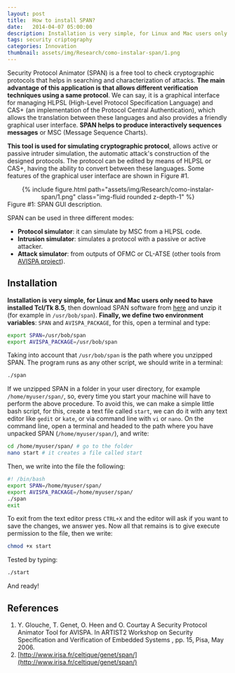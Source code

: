 ```yaml
---
layout: post
title:  How to install SPAN?
date:   2014-04-07 05:00:00
description: Installation is very simple, for Linux and Mac users only need to have installed Tcl/Tk 8.5, then download SPAN software from here and unzip it. Finally, we define two environment variables SPAN and AVISPA_PACKAGE.
tags: security criptography
categories: Innovation
thumbnail: assets/img/Research/como-instalar-span/1.png
---
```

Security Protocol Animator (SPAN) is a free tool to check cryptographic protocols that helps in searching and characterization of attacks. **The main advantage of this application is that allows different verification techniques using a same protocol**. We can say, it is a graphical interface for managing HLPSL (High-Level Protocol Specification Language) and CAS+ (an implementation of the Protocol Central Authentication), which allows the translation between these languages ​​and also provides a friendly graphical user interface. **SPAN helps to produce interactively sequences messages** or MSC (Message Sequence Charts).

**This tool is used for simulating cryptographic protocol**, allows active or passive intruder simulation, the automatic attack's construction of the designed protocols. The protocol can be edited by means of HLPSL or CAS+, having the ability to convert between these languages. Some features of the graphical user interface are shown in Figure #1.

<div class="row mt-3" style="text-align: center">
    <div class="col-sm mt-3 mt-md-0">
        {% include figure.html path="assets/img/Research/como-instalar-span/1.png" class="img-fluid rounded z-depth-1" %}
    </div>
</div>
<div class="caption">
    Figure #1: SPAN GUI description.
</div>

SPAN can be used in three different modes:

- **Protocol simulator**: it can simulate by MSC from a HLPSL code.
- **Intrusion simulator**: simulates a protocol with a passive or active attacker.
- **Attack simulator**: from outputs of OFMC or CL-ATSE (other tools from [AVISPA project](http://www.avispa-project.org/)).

## Installation

**Installation is very simple, for Linux and Mac users only need to have installed Tcl/Tk 8.5**, then download SPAN software from [here](http://www.irisa.fr/celtique/genet/span/) and unzip it (for example in `/usr/bob/span`). **Finally, we define two environment variables**: `SPAN` and `AVISPA_PACKAGE`, for this, open a terminal and type:

```sh
export SPAN=/usr/bob/span
export AVISPA_PACKAGE=/usr/bob/span
```

Taking into account that `/usr/bob/span` is the path where you unzipped SPAN. The program runs as any other script, we should write in a terminal:

```sh
./span
```

If we unzipped SPAN in a folder in your user directory, for example `/home/myuser/span/`, so, every time you start your machine will have to perform the above procedure. To avoid this, we can make a simple little bash script, for this, create a text file called `start`, we can do it with any text editor like `gedit` or `kate`, or via command line with `vi` or `nano`. On the command line, open a terminal and headed to the path where you have unpacked SPAN (`/home/myuser/span/`), and write:

```sh
cd /home/myuser/span/ # go to the folder
nano start # it creates a file called start
```

Then, we write into the file the following:

```sh
#! /bin/bash
export SPAN=/home/myuser/span/
export AVISPA_PACKAGE=/home/myuser/span/
./span
exit
```

To exit from the text editor press `CTRL+X` and the editor will ask if you want to save the changes, we answer yes. Now all that remains is to give execute permission to the file, then we write:

```sh
chmod +x start
```

Tested by typing:

```sh
./start
```

And ready!

## References

1. Y. Glouche, T. Genet, O. Heen and O. Courtay A Security Protocol Animator Tool for AVISPA. In ARTIST2 Workshop on Security Specification and Verification of Embedded Systems , pp. 15, Pisa, May 2006.
2. [http://www.irisa.fr/celtique/genet/span/](http://www.irisa.fr/celtique/genet/span/)
